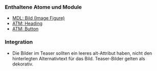 ### Enthaltene Atome und Module
* [MDL: Bild (Image Figure)](../image_figure/image_figure.html)
* [ATM: Heading](../../atoms/headings/headings.html)
* [ATM: Button](../../atoms/button/button.html)
 
### Integration

 
* Die Bilder im Teaser sollten ein leeres alt-Attribut haben, nicht den hinterlegten Alternativtext für das Bild. Teaser-Bilder gelten als dekorativ. 
